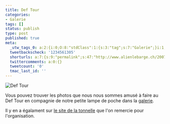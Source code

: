 ```yaml
---
title: Def Tour
categories:
- Galerie
tags: []
status: publish
type: post
published: true
meta:
  _utw_tags_0: a:2:{i:0;O:8:"stdClass":1:{s:3:"tag";s:7:"Galerie";}i:1;O:8:"stdClass":1:{s:3:"tag";s:12:"Photographie";}}
  tweetbackscheck: '1234561305'
  shorturls: a:7:{s:9:"permalink";s:47:"http://www.alienlebarge.ch/2007/05/21/def-tour/";s:7:"tinyurl";s:25:"http://tinyurl.com/d6o2k3";s:4:"isgd";s:17:"http://is.gd/ikcY";s:5:"bitly";s:20:"http://bit.ly/3fGYeE";s:5:"snipr";s:22:"http://snipr.com/b9x4m";s:5:"snurl";s:22:"http://snurl.com/b9x4m";s:7:"snipurl";s:24:"http://snipurl.com/b9x4m";}
  twittercomments: a:0:{}
  tweetcount: '0'
  tmac_last_id: ''
---
```

<img src="https://dlgjp9x71cipk.cloudfront.net/2007/05/deftour.png" alt="Def Tour" />

Vous pouvez trouver les photos que nous nous sommes amusé à faire au Def Tour en compagnie de notre petite lampe de poche dans la <a href="http://alienlebarge.ch/picsengine/#album=12" title="L'album du Def Tour">galerie</a>.

Il y en a égalament sur <a href="http://latonnelle.ch/index.php?page=galerie&amp;id=131" title="Les photos sur le site de la tonnelle">le site de la tonnelle</a> que l'on remercie pour l'organisation.
